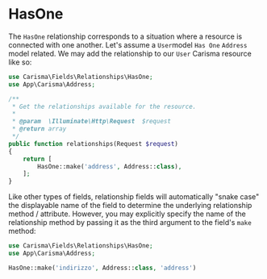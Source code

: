 # HasOne

The `HasOne` relationship corresponds to a situation where a resource is connected with one another. Let's assume a `User`model `Has One` `Address` model related. We may add the relationship to our `User` Carisma resource like so:

```php
use Carisma\Fields\Relationships\HasOne;
use App\Carisma\Address;

/**
 * Get the relationships available for the resource.
 *
 * @param  \Illuminate\Http\Request  $request
 * @return array
 */
public function relationships(Request $request)
{
    return [
    	HasOne::make('address', Address::class),
    ];
}
```

Like other types of fields, relationship fields will automatically "snake case" the displayable name of the field to determine the underlying relationship method / attribute. However, you may explicitly specify the name of the relationship method by passing it as the third argument to the field's `make` method:

```php
use Carisma\Fields\Relationships\HasOne;
use App\Carisma\Address;

HasOne::make('indirizzo', Address::class, 'address')
```

